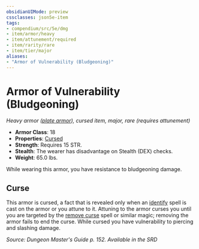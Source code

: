 ```yaml
---
obsidianUIMode: preview
cssclasses: json5e-item
tags:
- compendium/src/5e/dmg
- item/armor/heavy
- item/attunement/required
- item/rarity/rare
- item/tier/major
aliases: 
- "Armor of Vulnerability (Bludgeoning)"
---
```

# Armor of Vulnerability (Bludgeoning)
*Heavy armor ([plate armor](2-Mechanics/CLI/items/plate-armor.md)), cursed item, major, rare (requires attunement)*  

- **Armor Class**: 18
- **Properties**: [Cursed](2-Mechanics/CLI/rules/item-properties.md#Cursed%20Items)
- **Strength**: Requires 15 STR.
- **Stealth**: The wearer has disadvantage on Stealth (DEX) checks.
- **Weight**: 65.0 lbs.

While wearing this armor, you have resistance to bludgeoning damage.

## Curse

This armor is cursed, a fact that is revealed only when an [identify](2-Mechanics/CLI/spells/identify.md) spell is cast on the armor or you attune to it. Attuning to the armor curses you until you are targeted by the [remove curse](2-Mechanics/CLI/spells/remove-curse.md) spell or similar magic; removing the armor fails to end the curse. While cursed you have vulnerability to piercing and slashing damage.

*Source: Dungeon Master's Guide p. 152. Available in the <span title='Systems Reference Document (5.1)'>SRD</span>*